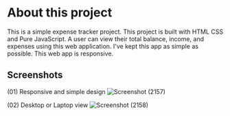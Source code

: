 
# About this project

This is a simple expense tracker project. This project is built with HTML CSS and Pure JavaScript. A user can view their total balance, income, and expenses using this web application. I've kept this app as simple as possible. This web app is responsive.


## Screenshots
(01) Responsive and simple design 
![Screenshot (2157)](https://user-images.githubusercontent.com/88100576/201474520-dcc7dbfd-a4e2-4fcc-9d96-546cf34011bf.png)

(02) Desktop or Laptop view
![Screenshot (2158)](https://user-images.githubusercontent.com/88100576/201474550-3015cc00-6deb-4db7-80c3-210e4f554eb1.png)

